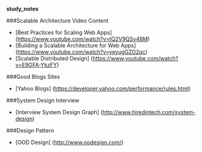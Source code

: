 **study_notes**

###Scalable Architecture Video Content
- [Best Practices for Scaling Web Apps] (https://www.youtube.com/watch?v=tQ2V9QSv48M)
- [Building a Scalable Architecture for Web Apps] (https://www.youtube.com/watch?v=yeyugGZO2qc)
- [Scalable Distributed Design] (https://www.youtube.com/watch?v=E9GFA-YkzFY)

###Good Blogs Sites
- [Yahoo Blogs] (https://developer.yahoo.com/performance/rules.html)

###System Design Interview
- [Interview System Design Graph] (http://www.hiredintech.com/system-design)

###Design Pattern
- [OOD Design] (http://www.oodesign.com/)
